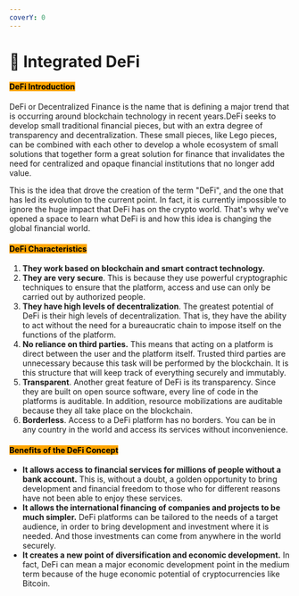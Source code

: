 ```yaml
---
coverY: 0
---
```


# 🔸 Integrated DeFi

#### <mark style="background-color:orange;">DeFi Introduction</mark>

DeFi or Decentralized Finance is the name that is defining a major trend that is occurring around blockchain technology in recent years.DeFi seeks to develop small traditional financial pieces, but with an extra degree of transparency and decentralization. These small pieces, like Lego pieces, can be combined with each other to develop a whole ecosystem of small solutions that together form a great solution for finance that invalidates the need for centralized and opaque financial institutions that no longer add value.

This is the idea that drove the creation of the term "DeFi", and the one that has led its evolution to the current point. In fact, it is currently impossible to ignore the huge impact that DeFi has on the crypto world. That's why we've opened a space to learn what DeFi is and how this idea is changing the global financial world.

#### <mark style="background-color:orange;">DeFi Characteristics</mark>

1. **They work based on blockchain and smart contract technology.**&#x20;
2. **They are very secure**. This is because they use powerful cryptographic techniques to ensure that the platform, access and use can only be carried out by authorized people.&#x20;
3. **They have high levels of decentralization**. The greatest potential of DeFi is their high levels of decentralization. That is, they have the ability to act without the need for a bureaucratic chain to impose itself on the functions of the platform.&#x20;
4. **No reliance on third parties.** This means that acting on a platform is direct between the user and the platform itself. Trusted third parties are unnecessary because this task will be performed by the blockchain. It is this structure that will keep track of everything securely and immutably.&#x20;
5. **Transparent**.  Another great feature of DeFi is its transparency. Since they are built on open source software, every line of code in the platforms is auditable. In addition, resource mobilizations are auditable because they all take place on the blockchain.&#x20;
6. **Borderless**. Access to a DeFi platform has no borders. You can be in any country in the world and access its services without inconvenience.

#### <mark style="background-color:orange;">Benefits of the DeFi Concept</mark>

* **It allows access to financial services for millions of people without a bank account.** This is, without a doubt, a golden opportunity to bring development and financial freedom to those who for different reasons have not been able to enjoy these services.&#x20;
* **It allows the international financing of companies and projects to be much simpler.** DeFi platforms can be tailored to the needs of a target audience, in order to bring development and investment where it is needed. And those investments can come from anywhere in the world securely.&#x20;
* **It creates a new point of diversification and economic development.** In fact, DeFi can mean a major economic development point in the medium term because of the huge economic potential of cryptocurrencies like Bitcoin.
